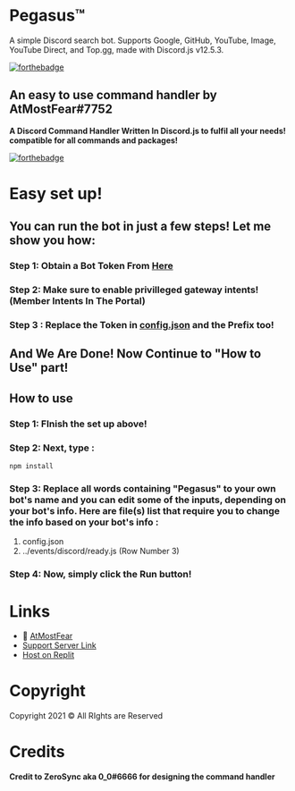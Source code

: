 # Pegasus™
A simple Discord search bot. Supports Google, GitHub, YouTube, Image, YouTube Direct, and Top.gg, made with Discord.js v12.5.3.

[![forthebadge](https://forthebadge.com/images/badges/made-with-javascript.svg)](https://forthebadge.com)


## An easy to use command handler by AtMostFear#7752
**A Discord Command Handler Written In Discord.js to fulfil all your needs! compatible for all commands and packages!**

[![forthebadge](https://forthebadge.com/images/badges/it-works-why.svg)](https://forthebadge.com)

# Easy set up!

## You can run the bot in just a few steps! Let me show you how:
### Step 1: Obtain a Bot Token From [Here](https://discord.com/developers)
### Step 2: Make sure to enable privilleged gateway intents! (Member Intents In The Portal)
### Step 3 : Replace the Token in [config.json](https://github.com/RayZenYTBE/Pegasus/blob/main/config.json) and the Prefix too!
## And We Are Done! Now Continue to "How to Use" part!

## How to use
### Step 1: FInish the set up above!
### Step 2: Next, type :
`
npm install
`
### Step 3: Replace all words containing "Pegasus" to your own bot's name and you can edit some of the inputs, depending on your bot's info. Here are file(s) list that require you to change the info based on your bot's info :
1. config.json
2. ../events/discord/ready.js (Row Number 3)
### Step 4: Now, simply click the Run button!

# Links
- 🔗 [AtMostFear](https://sites.google.com/view/atmostfeardevelopersite/)
- [Support Server Link](https://discord.gg/6XSjbKBbJT)
- [Host on Replit](https://replit.com/github/RayZenYTBE/Pegasus)
# Copyright 
Copyright 2021 © All RIghts are Reserved
# Credits
**Credit to ZeroSync aka 0_0#6666 for designing the command handler**

